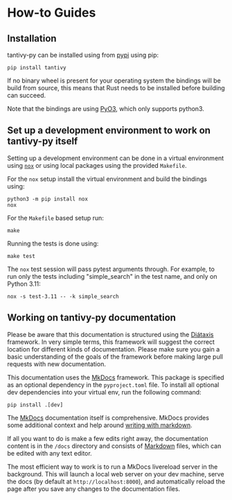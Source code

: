 # How-to Guides

## Installation

tantivy-py can be installed using from [pypi](pypi.org) using pip:

    pip install tantivy

If no binary wheel is present for your operating system the bindings will be
build from source, this means that Rust needs to be installed before building
can succeed.

Note that the bindings are using [PyO3](https://github.com/PyO3/pyo3), which
only supports python3.

## Set up a development environment to work on tantivy-py itself

Setting up a development environment can be done in a virtual environment using
[`nox`](https://nox.thea.codes) or using local packages using the provided `Makefile`.

For the `nox` setup install the virtual environment and build the bindings using:

    python3 -m pip install nox
    nox

For the `Makefile` based setup run:

    make

Running the tests is done using:

    make test

The `nox` test session will pass pytest arguments through. For example,
to run only the tests including "simple_search" in the test name, and only
on Python 3.11:

    nox -s test-3.11 -- -k simple_search

## Working on tantivy-py documentation

Please be aware that this documentation is structured using the [Diátaxis](https://diataxis.fr/) framework. In very simple terms, this framework will suggest the correct location for different kinds of documentation. Please make sure you gain a basic understanding of the goals of the framework before making large pull requests with new documentation.

This documentation uses the [MkDocs](https://mkdocs.readthedocs.io/en/stable/) framework. This package is specified as an optional dependency in the `pyproject.toml` file. To install all optional dev dependencies into your virtual env, run the following command:

    pip install .[dev]

The [MkDocs](https://mkdocs.readthedocs.io/en/stable/) documentation itself is comprehensive. MkDocs provides some additional context and help around [writing with markdown](https://mkdocs.readthedocs.io/en/stable/user-guide/writing-your-docs/#writing-with-markdown).

If all you want to do is make a few edits right away, the documentation content is in the `/docs` directory and consists of [Markdown](https://www.markdownguide.org/) files, which can be edited with any text editor.

The most efficient way to work is to run a MkDocs livereload server in the background. This will launch a local web server on your dev machine, serve the docs (by default at `http://localhost:8000`), and automatically reload the page after you save any changes to the documentation files.
